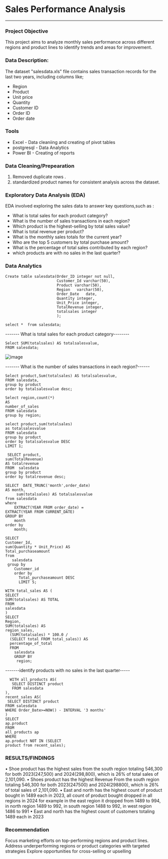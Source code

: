 # Sales Performance Analysis

---
### Project Objective


This project aims to analyze monthly sales performance across different regions and product lines to identify trends and areas for improvement.

### Data Description:

The dataset "salesdata.xls" file  contains sales transaction records for the last two years, including columns like;

- Region
- Product
- Unit price
- Quantity
- Customer ID
- Order ID
- Order date


### Tools

- Excel - Data cleaniing and creating of pivot tables
- postgresql - Data Analytics
- Power BI - Creating of reports


### Data Cleaning/Prepearation


1.	Removed duplicate rows .
2.	standardized product names for consistent analysis across the dataset.


### Exploratory Data Analysis (EDA)

EDA involved exploring the sales data to answer key questions,such as :


- What is  total sales for each product category?
- What is the number of sales transactions in each region?
- Which product is the highest-selling  by total sales value?
- What is total revenue per product?
- What is the monthly sales totals for the current year?
- Who are the top 5 customers by total purchase amount?
- What is the percentage of total sales contributed by each region?
- which  products are with no sales in the last quarter?

### Data Analytics



```
Create table salesdata(Order_ID integer not null,
					   Customer_Id varchar(50),
					   Product varchar(50),
					   Region	varchar(50),
					   Order_Date	date,
					   Quantity integer,
					   Unit_Price integer,
					   TotalRevenue integer,
					   totalsales integer
					   );

```



```
select *  from salesdata;
```

------- What is  total sales for each product category--------
 
```
Select SUM(totalsales) AS totalsalesvalue,
FROM salesdata;
```
![image](https://github.com/user-attachments/assets/6fb3f422-72a4-4690-a33c-83470b556947)




------- What is the number of sales transactions in each region?------

```
Select product,Sum(totalsales) AS totalsalesvalue,
FROM salesdata,
group by product
order by totalsalesvalue desc;
```



```
Select region,count(*)
AS
number_of_sales
FROM salesdata
group by region;
```


 

```
select product,sum(totalsales) 
as totalsalesvalue
FROM salesdata 
group by product
order by totalsalesvalue DESC
LIMIT 1;
```




```
 SELECT product,
sum(TotalRevenue)
AS totalrevenue
FROM  salesdata
group by product
order by totalrevenue desc;
```




```
SELECT  DATE_TRUNC('month',order_date)
AS month,
     sum(totalsales) AS totalsalesvalue
from salesdata
where
    EXTRACT(YEAR FROM order_date) =
EXTRACT(YEAR FROM CURRENT_DATE)
GROUP BY
    month
order by 
	month;
 ```



```
SELECT
Customer_Id,
sum(Quantity * Unit_Price) AS
Total_purchaseamount
from
   salesdata
 group by
    Customer_id
	order by
	  Total_purchaseamount DESC
	  LIMIT 5;
```




 ```
WITH total_sales AS (
SELECT
SUM(totalsales) AS TOTAL
FROM 
salesdata
)
 SELECT
 Region,
 SUM(totalsales) AS
 region_sales,
   (SUM(totalsales) * 100.0 /
   (SELECT total FROM total_sales)) AS
   percentage_of_total
   FROM
     salesdata
	 GROUP BY 
	  region;
 
  ``` 




 -------identify products with no sales in the last quarter-----


```
  WITH all_products AS(
   SELECT DISTINCT product
   FROM salesdata
),
recent_sales AS(
 SELECT DISTINCT product
FROM salesdata
WHERE Order_Date>=NOW() - INTERVAL '3 months'
)
SELECT
ap.product
FROM
all_products ap
WHERE
ap.product NOT IN (SELECT
product from recent_sales);

```






### RESULTS/FINDINGS

•	Shoe product has the highest sales from the south region totaling 546,300 for both 2023(247,500) and 2024(298,800), which is 26% of total sales of 2,101,090.
•	Shoes product has the highest Revenue From the south region totaling 546,300 for both 2023(247500)   and 2024(298800), which is 26% of total sales of 2,101,090.
•	East and north has the highest count of product bought  in 1489 each in 2023, all count of product bought dropped in all regions in 2024 for example in the east region it 
        dropped from 1489 to 994, in north region 1489 to 992, in south region 1488 to 992, in west region 1486 to 991
•	East and north has the highest count of customers totaling 1489 each in  2023







### Recommendation


 Focus marketing efforts on top-performing regions and product lines.
 Address underperforming regions or product categories with targeted strategies
 Explore opportunities for cross-selling or upselling

